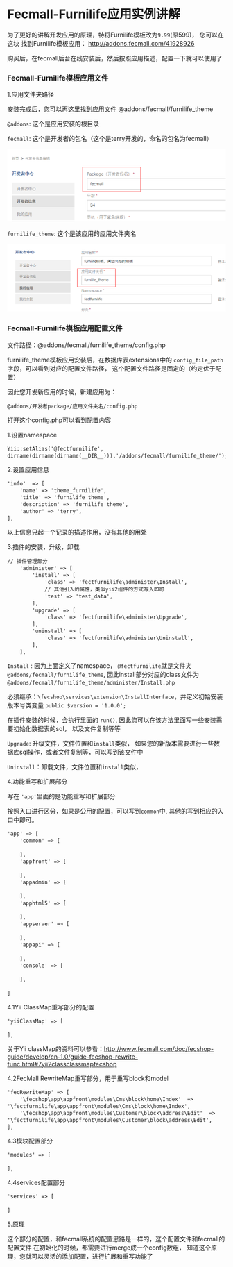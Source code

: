 Fecmall-Furnilife应用实例讲解
================


为了更好的讲解开发应用的原理，特将Furnilife模板改为`9.99`(原599)，
您可以在这块
找到Furnilife模板应用：
http://addons.fecmall.com/41928926

购买后，在fecmall后台在线安装后，然后按照应用描述，配置一下就可以使用了

### Fecmall-Furnilife模板应用文件

1.应用文件夹路径

安装完成后，您可以再这里找到应用文件 @addons/fecmall/furnilife_theme

`@addons`: 这个是应用安装的根目录

`fecmall`: 这个是开发者的包名（这个是terry开发的，命名的包名为fecmall）

![](images/x1.png)

`furnilife_theme`: 这个是该应用的应用文件夹名

![](images/x2.png)


### Fecmall-Furnilife模板应用配置文件

文件路径：@addons/fecmall/furnilife_theme/config.php

furnilife_theme模板应用安装后，在数据库表extensions中的
`config_file_path`字段，可以看到对应的配置文件路径，
这个配置文件路径是固定的（约定优于配置）

因此您开发新应用的时候，新建应用为：

```
@addons/开发者package/应用文件夹名/config.php
```

打开这个config.php可以看到配置内容

1.设置namespace

```
Yii::setAlias('@fectfurnilife', dirname(dirname(dirname(__DIR__))).'/addons/fecmall/furnilife_theme/');
```

2.设置应用信息

```
'info'  => [
    'name' => 'theme_furnilife',
    'title' => 'furnilife theme',
    'description' => 'furnilife theme',
    'author' => 'terry',
],
```

以上信息只起一个记录的描述作用，没有其他的用处


3.插件的安装，升级，卸载

```
// 插件管理部分
    'administer' => [
        'install' => [
            'class' => 'fectfurnilife\administer\Install',
            // 其他引入的属性，类似yii2组件的方式写入即可
            'test' => 'test_data',
        ],
        'upgrade' => [
            'class' => 'fectfurnilife\administer\Upgrade',
        ],
        'uninstall' => [
            'class' => 'fectfurnilife\administer\Uninstall',
        ],
    ],
```

`Install` : 因为上面定义了namespace， `@fectfurnilife`就是文件夹`@addons/fecmall/furnilife_theme`,
因此install部分对应的class文件为
`@addons/fecmall/furnilife_theme/administer/Install.php`

必须继承：`\fecshop\services\extension\InstallInterface`，并定义初始安装版本号类变量
`public $version = '1.0.0';`


在插件安装的时候，会执行里面的 `run()`, 因此您可以在该方法里面写一些安装需要初始化数据表的sql，
以及文件复制等等


`Upgrade`: 升级文件，文件位置和`install`类似，
如果您的新版本需要进行一些数据库sql操作，或者文件复制等，可以写到该文件中


`Uninstall`：卸载文件，文件位置和`install`类似，


4.功能重写和扩展部分


写在 `'app'`里面的是功能重写和扩展部分

按照入口进行区分，如果是公用的配置，可以写到`common`中,
其他的写到相应的入口中即可。


```
'app' => [
    'common' => [
    
    ],
    'appfront' => [
    
    ],
    'appadmin' => [
    
    ],
    'apphtml5' => [
    
    ],
    'appserver' => [
    
    ],
    'appapi' => [
    
    ],
    'console' => [
    
    ],

]
```

4.1Yii ClassMap重写部分的配置

```
'yiiClassMap' => [
    
],
```

关于Yii classMap的资料可以参看：http://www.fecmall.com/doc/fecshop-guide/develop/cn-1.0/guide-fecshop-rewrite-func.html#7yii2classclassmapfecshop


4.2FecMall RewriteMap重写部分，用于重写block和model

```
'fecRewriteMap' => [
    '\fecshop\app\appfront\modules\Cms\block\home\Index'  => '\fectfurnilife\app\appfront\modules\Cms\block\home\Index',
    '\fecshop\app\appfront\modules\Customer\block\address\Edit'  => '\fectfurnilife\app\appfront\modules\Customer\block\address\Edit',
],
```


4.3模块配置部分

```
'modules' => [

],
```

4.4services配置部分

```
'services' => [

]
```

5.原理


这个部分的配置，和fecmall系统的配置思路是一样的，这个配置文件和fecmall的配置文件
在初始化的时候，都需要进行merge成一个config数组，
知道这个原理，您就可以灵活的添加配置，进行扩展和重写功能了























